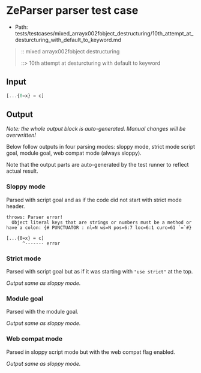 # ZeParser parser test case

- Path: tests/testcases/mixed_arrayx002fobject_destructuring/10th_attempt_at_desturcturing_with_default_to_keyword.md

> :: mixed arrayx002fobject destructuring
>
> ::> 10th attempt at desturcturing with default to keyword

## Input

`````js
[...{0=x} = c]
`````

## Output

_Note: the whole output block is auto-generated. Manual changes will be overwritten!_

Below follow outputs in four parsing modes: sloppy mode, strict mode script goal, module goal, web compat mode (always sloppy).

Note that the output parts are auto-generated by the test runner to reflect actual result.

### Sloppy mode

Parsed with script goal and as if the code did not start with strict mode header.

`````
throws: Parser error!
  Object literal keys that are strings or numbers must be a method or have a colon: {# PUNCTUATOR : nl=N ws=N pos=6:7 loc=6:1 curc=61 `=`#}

[...{0=x} = c]
      ^------- error
`````

### Strict mode

Parsed with script goal but as if it was starting with `"use strict"` at the top.

_Output same as sloppy mode._

### Module goal

Parsed with the module goal.

_Output same as sloppy mode._

### Web compat mode

Parsed in sloppy script mode but with the web compat flag enabled.

_Output same as sloppy mode._

